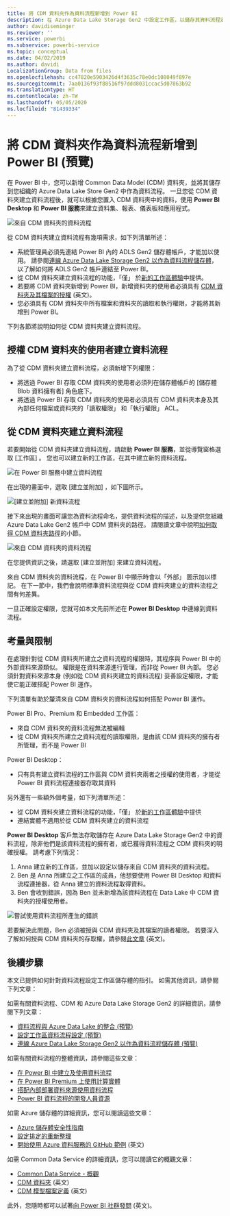 ```yaml
---
title: 將 CDM 資料夾作為資料流程新增到 Power BI
description: 在 Azure Data Lake Storage Gen2 中設定工作區，以儲存其資料流程定義和資料檔案
author: davidiseminger
ms.reviewer: ''
ms.service: powerbi
ms.subservice: powerbi-service
ms.topic: conceptual
ms.date: 04/02/2019
ms.author: davidi
LocalizationGroup: Data from files
ms.openlocfilehash: cc47820e5903426d4f3635c78e0dc108049f897e
ms.sourcegitcommit: 7aa0136f93f88516f97ddd8031ccac5d07863b92
ms.translationtype: HT
ms.contentlocale: zh-TW
ms.lasthandoff: 05/05/2020
ms.locfileid: "81439334"
---
```

# <a name="add-a-cdm-folder-to-power-bi-as-a-dataflow-preview"></a>將 CDM 資料夾作為資料流程新增到 Power BI (預覽)

在 Power BI 中，您可以新增 Common Data Model (CDM) 資料夾，並將其儲存到您組織的 Azure Data Lake Store Gen2 中作為資料流程。 一旦您從 CDM 資料夾建立資料流程後，就可以根據您置入 CDM 資料夾中的資料，使用 **Power BI Desktop** 和 **Power BI 服務**來建立資料集、報表、儀表板和應用程式。

![來自 CDM 資料夾的資料流程](media/service-dataflows-add-cdm-folder/dataflow-from-cdm-folder_01.jpg)

從 CDM 資料夾建立資料流程有幾項需求，如下列清單所述：

* 系統管理員必須先連結 Power BI 內的 ADLS Gen2 儲存體帳戶，才能加以使用。 請參閱[連線 Azure Data Lake Storage Gen2 以作為資料流程儲存體](service-dataflows-connect-azure-data-lake-storage-gen2.md)，以了解如何將 ADLS Gen2 帳戶連結至 Power BI。
* 從 CDM 資料夾建立資料流程的功能，「僅」  於[新的工作區體驗](service-create-the-new-workspaces.md)中提供。 
* 若要將 CDM 資料夾新增到 Power BI，新增資料夾的使用者必須具有 [CDM 資料夾及其檔案的授權](https://go.microsoft.com/fwlink/?linkid=2029121) \(英文\)。
* 您必須具有 CDM 資料夾中所有檔案和資料夾的讀取和執行權限，才能將其新增到 Power BI。

下列各節將說明如何從 CDM 資料夾建立資料流程。

## <a name="authorizing-users-for-cdm-folders-to-create-a-dataflow"></a>授權 CDM 資料夾的使用者建立資料流程

為了從 CDM 資料夾建立資料流程，必須新增下列權限：
* 將透過 Power BI 存取 CDM 資料夾的使用者必須列在儲存體帳戶的 [儲存體 Blob 資料擁有者]  角色底下。
* 將透過 Power BI 存取 CDM 資料夾的使用者必須具有 CDM 資料夾本身及其內部任何檔案或資料夾的「讀取權限」  和「執行權限」  ACL。 

## <a name="create-a-dataflow-from-a-cdm-folder"></a>從 CDM 資料夾建立資料流程

若要開始從 CDM 資料夾建立資料流程，請啟動 **Power BI 服務**，並從導覽窗格選取 [工作區]  。 您也可以建立新的工作區，在其中建立新的資料流程。

![在 Power BI 服務中建立資料流程](media/service-dataflows-add-cdm-folder/dataflow-from-cdm-folder_02.jpg)

在出現的畫面中，選取 [建立並附加]  ，如下圖所示。

![[建立並附加] 新資料流程](media/service-dataflows-add-cdm-folder/dataflow-from-cdm-folder_03.jpg)

接下來出現的畫面可讓您為資料流程命名，提供資料流程的描述，以及提供您組織 Azure Data Lake Gen2 帳戶中 CDM 資料夾的路徑。 請閱讀文章中說明[如何取得 CDM 資料夾路徑](service-dataflows-configure-workspace-storage-settings.md#get-the-uri-of-stored-dataflow-files)的小節。 

![來自 CDM 資料夾的資料流程](media/service-dataflows-add-cdm-folder/dataflow-from-cdm-folder_01.jpg)

在您提供資訊之後，請選取 [建立並附加]  來建立資料流程。

來自 CDM 資料夾的資料流程，在 Power BI 中顯示時會以「外部」  圖示加以標記。 在下一節中，我們會說明標準資料流程與從 CDM 資料夾建立的資料流程之間有何差異。

一旦正確設定權限，您就可如本文先前所述在 **Power BI Desktop** 中連線到資料流程。


## <a name="considerations-and-limitations"></a>考量與限制

在處理針對從 CDM 資料夾所建立之資料流程的權限時，其程序與 Power BI 中的外部資料來源類似。 權限是在資料來源進行管理，而非從 Power BI 內部。 您必須針對資料來源本身 (例如從 CDM 資料夾建立的資料流程) 妥善設定權限，才能使它能正確搭配 Power BI 運作。

下列清單有助於釐清來自 CDM 資料夾的資料流程如何搭配 Power BI 運作。

Power BI Pro、Premium 和 Embedded 工作區：
* 來自 CDM 資料夾的資料流程無法被編輯
* 從 CDM 資料夾所建立之資料流程的讀取權限，是由該 CDM 資料夾的擁有者所管理，而不是 Power BI

Power BI Desktop：
* 只有具有建立資料流程的工作區與 CDM 資料夾兩者之授權的使用者，才能從 Power BI 資料流程連接器存取其資料


另外還有一些額外個考量，如下列清單所述：

* 從 CDM 資料夾建立資料流程的功能，「僅」  於[新的工作區體驗](service-create-the-new-workspaces.md)中提供
* 連結實體不適用於從 CDM 資料夾建立的資料流程


**Power BI Desktop** 客戶無法存取儲存在 Azure Data Lake Storage Gen2 中的資料流程，除非他們是該資料流程的擁有者，或已獲得資料流程之 CDM 資料夾的明確授權。 請考慮下列情況：

1.    Anna 建立新的工作區，並加以設定以儲存來自 CDM 資料夾的資料流程。
2.    Ben 是 Anna 所建立之工作區的成員，他想要使用 Power BI Desktop 和資料流程連接器，從 Anna 建立的資料流程取得資料。
3.    Ben 會收到錯誤，因為 Ben 並未新增為該資料流程在 Data Lake 中 CDM 資料夾的授權使用者。

  ![嘗試使用資料流程所產生的錯誤](media/service-dataflows-configure-workspace-storage-settings/dataflow-storage-settings_08.jpg)

若要解決此問題，Ben 必須被授與 CDM 資料夾及其檔案的讀者權限。 若要深入了解如何授與 CDM 資料夾的存取權，請參閱[此文章](https://go.microsoft.com/fwlink/?linkid=2029121) \(英文\)。


## <a name="next-steps"></a>後續步驟

本文已提供如何針對資料流程設定工作區儲存體的指引。 如需其他資訊，請參閱下列文章：

如需有關資料流程、CDM 和 Azure Data Lake Storage Gen2 的詳細資訊，請參閱下列文章：

* [資料流程與 Azure Data Lake 的整合 (預覽)](service-dataflows-azure-data-lake-integration.md)
* [設定工作區資料流程設定 (預覽)](service-dataflows-configure-workspace-storage-settings.md)
* [連線 Azure Data Lake Storage Gen2 以作為資料流程儲存體 (預覽)](service-dataflows-connect-azure-data-lake-storage-gen2.md)

如需有關資料流程的整體資訊，請參閱這些文章：

* [在 Power BI 中建立及使用資料流程](service-dataflows-create-use.md)
* [在 Power BI Premium 上使用計算實體](service-dataflows-computed-entities-premium.md)
* [搭配內部部署資料來源使用資料流程](service-dataflows-on-premises-gateways.md)
* [Power BI 資料流程的開發人員資源](service-dataflows-developer-resources.md)

如需 Azure 儲存體的詳細資訊，您可以閱讀這些文章：
* [Azure 儲存體安全性指南](https://docs.microsoft.com/azure/storage/common/storage-security-guide)
* [設定排定的重新整理](refresh-scheduled-refresh.md)
* [開始使用 Azure 資料服務的 GitHub 範例](https://aka.ms/cdmadstutorial) \(英文\)

如需 Common Data Service 的詳細資訊，您可以閱讀它的概觀文章：
* [Common Data Service - 概觀](https://docs.microsoft.com/powerapps/common-data-model/overview)
* [CDM 資料夾](https://go.microsoft.com/fwlink/?linkid=2045304) \(英文\)
* [CDM 模型檔案定義](https://go.microsoft.com/fwlink/?linkid=2045521) \(英文\)

此外，您隨時都可以試著[向 Power BI 社群發問](https://community.powerbi.com/) \(英文\)。

